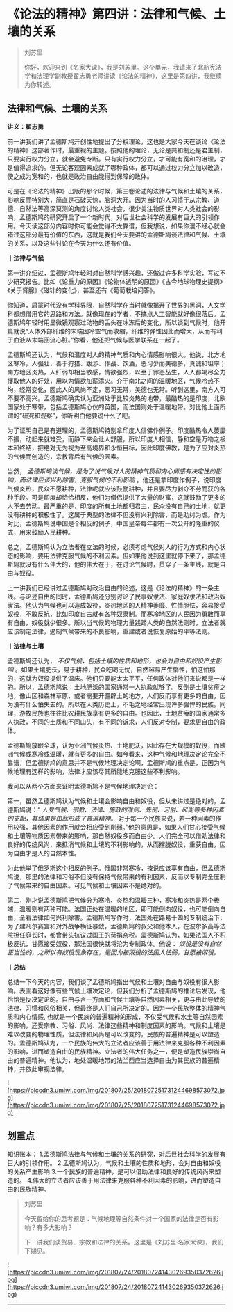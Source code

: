 # 《论法的精神》第四讲：法律和气候、土壤的关系

> 刘苏里
> 
> 你好，欢迎来到《名家大课》，我是刘苏里。这个单元，我请来了北航宪法学和法理学副教授翟志勇老师讲读《论法的精神》，这里是第四讲，我继续为你转述。

## 法律和气候、土壤的关系

 **讲义：翟志勇**

前一讲我们讲了孟德斯鸠开创性地提出了分权理论，这也是大家今天在谈论《论法的精神》这部著作时，最重视的主题。按照他的理论，无论是共和制还是君主制，只要实行权力分立，就会避免专断。只有实行权力分立，才可能有宽和的治理，才是值得追求的。但无论客观因素成就了哪种政体，都可以通过权力分立加以改造，使之成为宽和的，也就是政治自由能得到保障的政体。

可是在《论法的精神》出版的那个时候，第三卷论述的法律与气候和土壤的关系，影响反而特别大，简直是石破天惊，脑洞大开。因为当时的人习惯于从宗教、道德、自然法等高深莫测的角度讨论人类社会，很少关注物质世界对人类社会的影响，孟德斯鸠的研究开启了一个新时代，对后世社会科学的发展有巨大的引领作用。今天读这部分内容时你可能会觉得不太靠谱，但我想说，如果你漫不经心就会错过这部分最有价值的东西，这就是我们今天要讲的孟德斯鸠谈法律和气候、土壤的关系，以及这些讨论在今天为什么还有价值。

 **丨法律与气候**

第一讲介绍过，孟德斯鸠年轻时对自然科学感兴趣，还做过许多科学实验，写过不少研究报告。比如《论重力的原因》《论物体透明的原因》《古今地球物理史提纲》《关于肾腺》《磁针的变化》，甚至还有《葡萄栽培问答》。

你知道，启蒙时代没有学科界限，自然科学在当时就像揭开了世界的黑洞，人文学科都想借用它的思路和方法。就像现在的学者，不搞点人工智能就好像很落后。孟德斯鸠年轻时用显微镜观察过动物的舌头在冰冻后的变化，所以谈到气候时，他开篇就说“人体外部纤维的末端因冷空气而收缩，纤维的弹性因此而增大，从而有利于血液从末端回流心脏。”你看，他还把气候与医学联系在一起了。

孟德斯鸠还认为，气候和温度对人的精神气质和内心情感影响很大。他说，北方地区寒冷，人强壮，善于狩猎、跋涉、作战、饮酒，恶习少而美德多，真诚和坦率；南方地区炎热，人纤弱却相当敏感，情欲强烈，以至于罪恶丛生，人人都竭尽全力攫取他人的好处，用以为情欲加薪添火。介于南北之间的温暖地区，气候冷热不均，经常变化，因此人的风尚不定，恶习无常，美德也无常。听到这里，南方人可不要不高兴。孟德斯鸠确实认为亚洲处于比较炎热的地带，最酷热的是印度，北欧国家处于寒带，包括孟德斯鸠心仪的英国，而法国则处于温暖地带。对比他上面所谓的“研究和观察”，你听明白他要说什么了吧。

为了证明自己是有道理的，孟德斯鸠特别拿印度人信佛作例子。印度酷热令人萎靡不振，动起来就难受，而静下来会让人舒服，所以印度人相信，静和空是万物之根本和终结，把绝对无为视为至高境界和永恒目标，因此印度佛教，是为了应对炎热的气候而创造的，宗教背后有气候的因素。

当然， *孟德斯鸠谈气候，是为了说气候对人的精神气质和内心情感有决定性的影响，而法律应该兴利除害，克服气候的不利影响* 。他还是拿印度作例子，说印度气候炎热，民众不愿耕种，法律呢就应该鼓励耕种，并且要尽力剥夺不劳而获的各种手段。可是印度却恰恰相反，他们为僧侣提供了大量的财富，这就鼓励了更多的人不去劳动。最严重的是，印度的所有土地都归君主，民众没有自己的土地，就更没有耕种的积极性了。这属于典型的法律不但没有兴利除害，而是助纣为虐。作为对比，孟德斯鸠说中国是个相反的例子，中国皇帝每年都有一次公开的隆重的仪式，用来鼓励人民耕种。

总之，孟德斯鸠认为立法者在立法的时候，必须考虑气候对人的行为方式和内心状态的影响，要用法律克服气候的不利因素。但如果他说到这里就停下来了，那孟德斯鸠就没有什么伟大的，他的伟大在于，在讨论气候时，贯穿了一条主线，就是自由与奴役。

上一讲我们已经讲过孟德斯鸠对政治自由的论述，这是《论法的精神》的一条主线。与论述自由的同时，孟德斯鸠还分别讨论了民事奴隶法、家庭奴隶法和政治奴隶法。他认为气候也可以造成奴役，炎热地区的人精神萎靡、性情胆怯，容易接受奴役，不敢反抗，比如印度自古就有各种奴隶制。而寒冷地区的人民因为勇敢而享有自由，奴役就少很多。所以当气候的物理力量践踏人类的自然法则时，立法者就应该制定法律，遏制气候带来的不良影响，重建或者说恢复原始的平等法则。

 **丨法律与土壤**

孟德斯鸠还认为， *不仅气候，包括土壤的性质和地形，也会对自由和奴役产生影响* 。如果土壤肥沃，易于耕种，民众吃喝无忧，自然容易产生惰性，怕这怕那的，这就为奴役提供了温床。他们只要能太太平平，任何政体对他们来说都是一样的。所以，孟德斯鸠说：土地肥沃的国家通常一人执政就够了。反倒是土壤贫瘠之地，像山区和森林草原，或者需要开疆辟土的地方，人们反而享有更多的自由，因为没有什么怕失去的。所以在人类历史上，不毛之地经常出现许多强悍的民族。同理，游牧民族也往往比农耕民族享有更多的自由。也因此，土地贫瘠的国家通常多人执政，不同的土质和不同山头，有不同的诉求，人们反对专制，要求更自由的政体。

孟德斯鸠放眼全球，认为亚洲气候炎热、土地肥沃，因此存在大规模的奴役，而欧洲气候或寒冷或温暖，就有更多的自由。如今看来，这种气候和地理决定论完全不靠谱，但孟德斯鸠的意思并不是气候地理决定论啊，孟德斯鸠的重点是，正因为气候地理有这样的影响，法律才应该尽其所能地克服这些不利影响。

我可以从两个方面来证明孟德斯鸠不是气候地理决定论：

第一，虽然孟德斯鸠认为气候和土壤会影响自由和奴役，但从未讲过是绝对的，孟德斯鸠说：“ *人受气候、宗教、法律、施政的准则、先例、习俗、风尚等多种因素的支配，其结果是由此形成了普遍精神。* 对于每一个民族来说，若一种因素的作用较强，其他因素的作用就会相应受到削弱。”他的意思是，如果人们甘心接受气候和土壤等物质因素带来的影响，那自然奴役多而自由少。人们完全可以借助法律和良好的传统风尚，来抵消气候和土壤的不利影响的，从而摆脱奴役，重获自由，因为自由才是人的自然本性。

为此他举了俄罗斯这个相反的例子。俄国非常寒冷，按说应该享有自由，但孟德斯鸠说，那里的法律和习俗不但没有保持气候带来的有利因素，反而以专制完全压制了气候带来的自由因素。可见气候和土壤因素不是绝对的。

第二，刚才说孟德斯鸠把气候分为寒冷、炎热和温暖三种，寒冷和炎热是两个极端，温暖则有两种可能。法国正处在温暖的地区，即可能倒向奴役，也可能倒向自由，全看法律如何兴利除害。孟德斯鸠写作时，法国处在路易十四的专制统治下，为了建凡尔赛宫和对外战争横征暴敛，孟德斯鸠的叔父和他本人，在波尔多高等法院担任庭长时，都曾带头抗议过国王的苛捐杂税。孟德斯鸠认为，如果法国人不积极反抗，甘愿接受奴役，那法国很快就将沦为专制政体。他说： *奴役是没有自然正当性的，之所以有奴役现象存在，是因为被奴役的法国人怯弱，甘愿被奴役。*

 **丨总结**

总结一下今天的内容，我们谈了孟德斯鸠指出气候和土壤对自由与奴役有很大影响。表面看这好像有些气候土壤决定论，但我们分析了孟德斯鸠的推论后发现，他恰恰是反决定论的。自由与否一方面和气候土壤等自然因素相关，更与由此导致的法律、习惯和风俗相关，但最终是人们自己所决定的。因为一个民族整体的精神气质和内心情感, 也就是一个民族的普遍精神的形成，不仅受气候和水土等自然因素的影响，还受宗教、习俗、风尚、法律这些精神和制度因素的影响。气候和土壤是难以改变的物理性质，但法律和风尚是可以改变的，民族的普遍精神是可以塑造的。孟德斯鸠认为，一个民族的伟大的立法者应该善于用法律来克服各种不利因素的影响，进而塑造自由的民族精神。立法者的伟大任务之一，便是塑造民族崇尚自由的普遍精神。他认为，地处温暖地带的法兰西应当选择自由为其民族的普遍精神，并依此审视法律。

![https://piccdn3.umiwi.com/img/201807/25/201807251731244698573072.jpg](https://piccdn3.umiwi.com/img/201807/25/201807251731244698573072.jpg)

## 划重点

知识账本：
1.孟德斯鸠法律与气候和土壤的关系的研究，对后世社会科学的发展有巨大的引领作用。
2.孟德斯鸠认为，气候和土壤的性质和地形，会对自由和奴役的关系产生影响
3.一个民族的普遍精神，是可以借助法律和良好的传统风尚来塑造的。
4.伟大的立法者应该善于用法律来克服各种不利因素的影响，进而塑造自由的民族精神。


> 刘苏里
> 
> 今天留给你的思考题是：气候地理等自然条件对一个国家的法律是否有影响？有多大影响？
> 
> 下一讲我们谈贸易、宗教和法律的关系。这里是《刘苏里·名家大课》，我们下期见。

![https://piccdn3.umiwi.com/img/201807/24/201807241430269350372626.jpg](https://piccdn3.umiwi.com/img/201807/24/201807241430269350372626.jpg)

---
